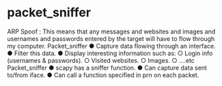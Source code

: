 # packet_sniffer
ARP Spoof : This means that any messages and websites and images and usernames and passwords entered by the target will have to flow through my computer.
Packet_sniffer
● Capture data flowing through an interface.
● Filter this data.
● Display interesting information such as:
○ Login info (usernames & passwords).
○ Visited websites.
○ Images.
○ ….etc
Packet_sniffer
● scapy has a sniffer function.
● Can capture data sent to/from iface.
● Can call a function specified in prn on each packet.
